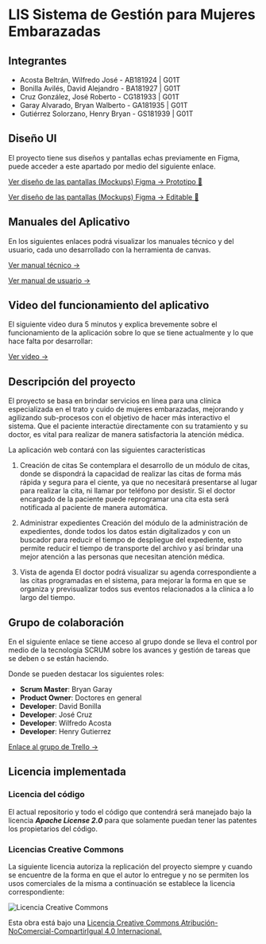 # LIS Sistema de Gestión para Mujeres Embarazadas

## Integrantes

-   Acosta Beltrán, Wilfredo José - AB181924 | G01T
-   Bonilla Avilés, David Alejandro - BA181927 | G01T
-   Cruz González, José Roberto - CG181933 | G01T
-   Garay Alvarado, Bryan Walberto - GA181935 | G01T
-   Gutiérrez Solorzano, Henry Bryan - GS181939 | G01T

## Diseño UI

El proyecto tiene sus diseños y pantallas echas previamente en Figma, puede acceder a este apartado por medio del siguiente enlace.

[Ver diseño de las pantallas (Mockups) Figma -> Prototipo 📱](https://www.figma.com/proto/An2nYNH1XZ1NRKS2ncoCYL/StockApp?page-id=1%3A2&node-id=1%3A2&viewport=367%2C48%2C0.19&scaling=min-zoom)

[Ver diseño de las pantallas (Mockups) Figma -> Editable 🎨](https://www.figma.com/file/An2nYNH1XZ1NRKS2ncoCYL/StockApp?node-id=1%3A2)

## Manuales del Aplicativo

En los siguientes enlaces podrá visualizar los manuales técnico y del usuario, cada uno desarrollado con la herramienta de canvas.

[Ver manual técnico ->](https://www.canva.com/design/DAE8CqdMnEA/8W38ytP2VRJi6qmfTINGMA/view?utm_content=DAE8CqdMnEA&utm_campaign=share_your_design&utm_medium=link&utm_source=shareyourdesignpanel)

[Ver manual de usuario ->](https://drive.google.com/file/d/1oGrzUatKzEddpm3xah02FgKqTSWEhBrI/view)

## Video del funcionamiento del aplicativo

El siguiente video dura 5 minutos y explica brevemente sobre el funcionamiento de la aplicación sobre lo que se tiene actualmente y lo que hace falta por desarrollar:

[Ver video ->](https://www.youtube.com/watch?v=Fus4FrcdkIs)

## Descripción del proyecto

El proyecto se basa en brindar servicios en línea para una clínica especializada en el trato y cuido de mujeres embarazadas, mejorando y agilizando sub-procesos con el objetivo de hacer más interactivo el sistema.
Que el paciente interactúe directamente con su tratamiento y su doctor, es vital para realizar de manera satisfactoria la atención médica.

La aplicación web contará con las siguientes características

1.	Creación de citas
Se contemplara el desarrollo de un módulo de citas, donde se dispondrá la capacidad de realizar las citas de forma más rápida y segura para el ciente, ya que no necesitará presentarse al lugar para realizar la cita, ni llamar por teléfono por desistir. Si el doctor encargado de la paciente puede reprogramar una cita esta será notificada al paciente de manera automática.

2.	Administrar expedientes
Creación del módulo de la administración de expedientes, donde todos los datos están digitalizados y con un buscador para reducir el tiempo de despliegue del expediente, esto permite reducir el tiempo de transporte del archivo y así brindar una mejor atención a las personas que necesitan atención médica.

3.	Vista de agenda
El doctor podrá visualizar su agenda correspondiente a las citas programadas en el sistema, para mejorar la forma en que se organiza y previsualizar todos sus eventos relacionados a la clínica a lo largo del tiempo.


## Grupo de colaboración

En el siguiente enlace se tiene acceso al grupo donde se lleva el control por medio de la tecnología SCRUM sobre los avances y gestión de tareas que se deben o se están haciendo.

Donde se pueden destacar los siguientes roles:

-   **Scrum Master**: Bryan Garay
-   **Product Owner**: Doctores en general
-   **Developer**: David Bonilla
-   **Developer**: José Cruz
-   **Developer**: Wilfredo Acosta
-   **Developer**: Henry Gutierrez

[Enlace al grupo de Trello ->](https://trello.com/b/OteVO5T0/stockapp)

## Licencia implementada

### Licencia del código

El actual repositorio y todo el código que contendrá será manejado bajo la licencia _**Apache License 2.0**_ para que solamente puedan tener las patentes los propietarios del código.

### Licencias Creative Commons

La siguiente licencia autoriza la replicación del proyecto siempre y cuando se encuentre de la forma en que el autor lo entregue y no se permiten los usos comerciales de la misma a continuación se establece la licencia correspondiente:

![Licencia Creative Commons](https://i.creativecommons.org/l/by-nc-sa/4.0/88x31.png)

Esta obra está bajo una [Licencia Creative Commons Atribución-NoComercial-CompartirIgual 4.0 Internacional.](http://creativecommons.org/licenses/by-nc-sa/4.0/)
